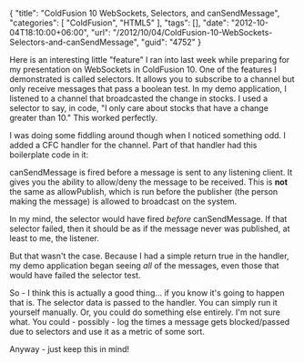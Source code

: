 {
	"title": "ColdFusion 10 WebSockets, Selectors, and canSendMessage",
	"categories": [
		"ColdFusion",
		"HTML5"
	],
	"tags": [],
	"date": "2012-10-04T18:10:00+06:00",
	"url": "/2012/10/04/ColdFusion-10-WebSockets-Selectors-and-canSendMessage",
	"guid": "4752"
}

Here is an interesting little "feature" I ran into last week while preparing for my presentation on WebSockets in ColdFusion 10. One of the features I demonstrated is called selectors. It allows you to subscribe to a channel but only receive messages that pass a boolean test. In my demo application, I listened to a channel that broadcasted the change in stocks. I used a selector to say, in code, "I only care about stocks that have a change greater than 10." This worked perfectly. 

I was doing some fiddling around though when I noticed something odd. I added a CFC handler for the channel. Part of that handler had this boilerplate code in it:

<script src="https://gist.github.com/3836620.js?file=gistfile1.cfm"></script>

canSendMessage is fired before a message is sent to any listening client. It gives you the ability to allow/deny the message to be received. This is <b>not</b> the same as allowPublish, which is run before the publisher (the person making the message) is allowed to broadcast on the system.

In my mind, the selector would have fired <i>before</i> canSendMessage. If that selector failed, then it should be as if the message never was published, at least to me, the listener. 

But that wasn't the case. Because I had a simple return true in the handler, my demo application began seeing <i>all</i> of the messages, even those that would have failed the selector test.

So - I think this is actually a good thing... if you know it's going to happen that is. The selector data is passed to the handler. You can simply run it yourself manually. Or, you could do something else entirely. I'm not sure what. You could - possibly - log the times a message gets blocked/passed due to selectors and use it as a metric of some sort.

Anyway - just keep this in mind!